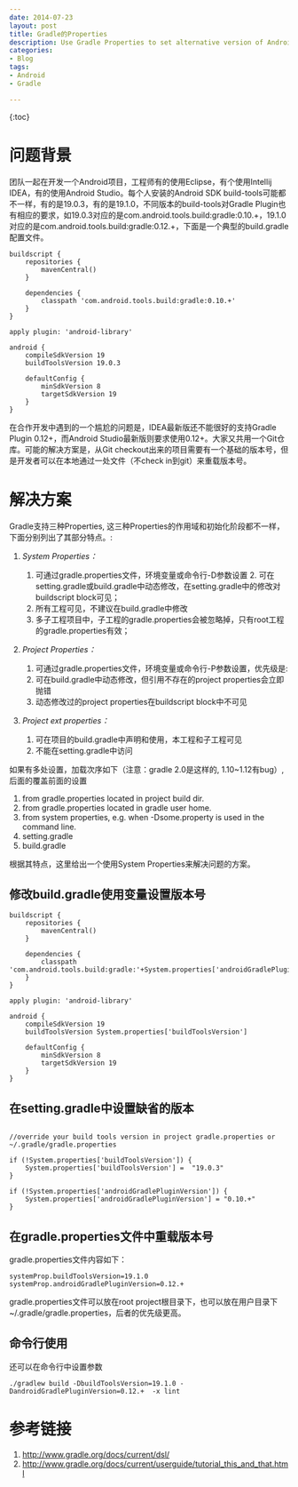 ```yaml
---
date: 2014-07-23
layout: post
title: Gradle的Properties
description: Use Gradle Properties to set alternative version of Android SDK build-tools and Android Gradle Plugin in team project.
categories:
- Blog
tags:
- Android
- Gradle

---
```


{:toc}

# 问题背景

团队一起在开发一个Android项目，工程师有的使用Eclipse，有个使用Intellij IDEA，有的使用Android Studio。每个人安装的Android SDK build-tools可能都不一样，有的是19.0.3，有的是19.1.0，不同版本的build-tools对Gradle Plugin也有相应的要求，如19.0.3对应的是com.android.tools.build:gradle:0.10.+，19.1.0对应的是com.android.tools.build:gradle:0.12.+，下面是一个典型的build.gradle配置文件。

```
buildscript {
    repositories {
        mavenCentral()
    }

    dependencies {
        classpath 'com.android.tools.build:gradle:0.10.+'
    }
}

apply plugin: 'android-library'

android {
    compileSdkVersion 19
    buildToolsVersion 19.0.3

    defaultConfig {
        minSdkVersion 8
        targetSdkVersion 19
    }
}
```
在合作开发中遇到的一个尴尬的问题是，IDEA最新版还不能很好的支持Gradle Plugin 0.12+，而Android Studio最新版则要求使用0.12+。大家又共用一个Git仓库。可能的解决方案是，从Git checkout出来的项目需要有一个基础的版本号，但是开发者可以在本地通过一处文件（不check in到git）来重载版本号。

# 解决方案

Gradle支持三种Properties, 这三种Properties的作用域和初始化阶段都不一样，下面分别列出了其部分特点。:

1. *System Properties：*
	1. 可通过gradle.properties文件，环境变量或命令行-D参数设置	2. 可在setting.gradle或build.gradle中动态修改，在setting.gradle中的修改对buildscript block可见；
	3. 所有工程可见，不建议在build.gradle中修改
	4. 多子工程项目中，子工程的gradle.properties会被忽略掉，只有root工程的gradle.properties有效；
		
2. *Project Properties：* 
	1. 可通过gradle.properties文件，环境变量或命令行-P参数设置，优先级是: 
	2. 可在build.gradle中动态修改，但引用不存在的project properties会立即抛错
	3. 动态修改过的project properties在buildscript block中不可见
	
3. *Project ext properties：*
	1. 可在项目的build.gradle中声明和使用，本工程和子工程可见
	2. 不能在setting.gradle中访问

如果有多处设置，加载次序如下（注意：gradle 2.0是这样的, 1.10~1.12有bug）, 后面的覆盖前面的设置

1. from gradle.properties located in project build dir.
2. from gradle.properties located in gradle user home.
3. from system properties, e.g. when -Dsome.property is used in the command line.
4. setting.gradle
5. build.gradle

根据其特点，这里给出一个使用System Properties来解决问题的方案。


## 修改build.gradle使用变量设置版本号

```
buildscript {
    repositories {
        mavenCentral()
    }

    dependencies {
        classpath 'com.android.tools.build:gradle:'+System.properties['androidGradlePluginVersion']
    }
}

apply plugin: 'android-library'

android {
    compileSdkVersion 19
    buildToolsVersion System.properties['buildToolsVersion']

    defaultConfig {
        minSdkVersion 8
        targetSdkVersion 19
    }
}
```

## 在setting.gradle中设置缺省的版本

```

//override your build tools version in project gradle.properties or ~/.gradle/gradle.properties

if (!System.properties['buildToolsVersion']) {
	System.properties['buildToolsVersion'] =  "19.0.3"
}

if (!System.properties['androidGradlePluginVersion']) {
	System.properties['androidGradlePluginVersion'] = "0.10.+"
}

```

## 在gradle.properties文件中重载版本号

gradle.properties文件内容如下：

```
systemProp.buildToolsVersion=19.1.0
systemProp.androidGradlePluginVersion=0.12.+

```

gradle.properties文件可以放在root project根目录下，也可以放在用户目录下 ~/.gradle/gradle.properties，后者的优先级更高。


## 命令行使用

还可以在命令行中设置参数


`./gradlew build -DbuildToolsVersion=19.1.0 -DandroidGradlePluginVersion=0.12.+  -x lint`


# 参考链接

1. http://www.gradle.org/docs/current/dsl/
2. http://www.gradle.org/docs/current/userguide/tutorial_this_and_that.html